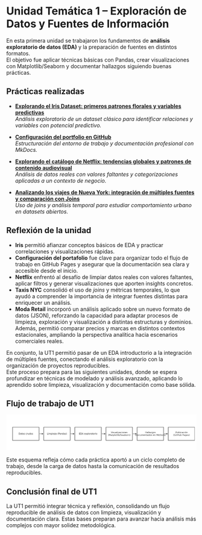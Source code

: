 # Unidad Temática 1 – Exploración de Datos y Fuentes de Información

En esta primera unidad se trabajaron los fundamentos de **análisis exploratorio de datos (EDA)** y la preparación de fuentes en distintos formatos.  
El objetivo fue aplicar técnicas básicas con Pandas, crear visualizaciones con Matplotlib/Seaborn y documentar hallazgos siguiendo buenas prácticas.

## Prácticas realizadas

- [**Explorando el Iris Dataset: primeros patrones florales y variables predictivas**](./practica1/main1.md)  
  *Análisis exploratorio de un dataset clásico para identificar relaciones y variables con potencial predictivo.*

- [**Configuración del portfolio en GitHub**](./practica2/main2.md)  
  *Estructuración del entorno de trabajo y documentación profesional con MkDocs.*

- [**Explorando el catálogo de Netflix: tendencias globales y patrones de contenido audiovisual**](./practica3/main3.md)  
  *Análisis de datos reales con valores faltantes y categorizaciones aplicadas a un contexto de negocio.*

- [**Analizando los viajes de Nueva York: integración de múltiples fuentes y comparación con Joins**](./practica4/main4.md)  
  *Uso de joins y análisis temporal para estudiar comportamiento urbano en datasets abiertos.*



## Reflexión de la unidad
- **Iris** permitió afianzar conceptos básicos de EDA y practicar correlaciones y visualizaciones rápidas.  
- **Configuración del portafolio** fue clave para organizar todo el flujo de trabajo en GitHub Pages y asegurar que la documentación sea clara y accesible desde el inicio.  
- **Netflix** enfrentó al desafío de limpiar datos reales con valores faltantes, aplicar filtros y generar visualizaciones que aporten insights concretos.  
- **Taxis NYC** consolidó el uso de *joins* y métricas temporales, lo que ayudó a comprender la importancia de integrar fuentes distintas para enriquecer un análisis.
- **Moda Retail** incorporó un análisis aplicado sobre un nuevo formato de datos (JSON), reforzando la capacidad para adaptar procesos de limpieza, exploración y visualización a distintas estructuras y dominios. Además, permitió comparar precios y marcas en distintos contextos estacionales, ampliando la perspectiva analítica hacia escenarios comerciales reales.

En conjunto, la UT1  permitió pasar de un EDA introductorio a la integración de múltiples fuentes, conectando el análisis exploratorio con la organización de proyectos reproducibles.  
Este proceso prepara para las siguientes unidades, donde se espera profundizar en técnicas de modelado y análisis avanzado, aplicando lo aprendido sobre limpieza, visualización y documentación como base sólida.

## Flujo de trabajo de UT1

![](../assets/flujo_ut1.png)

Este esquema refleja cómo cada práctica aportó a un ciclo completo de trabajo,
desde la carga de datos hasta la comunicación de resultados reproducibles.

## Conclusión final de UT1
La UT1 permitió integrar técnica y reflexión, consolidando un flujo reproducible de análisis de datos con limpieza, visualización y documentación clara. Estas bases preparan para avanzar hacia análisis más complejos con mayor solidez metodológica.
